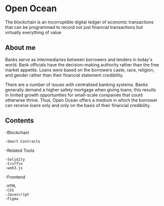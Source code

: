 # Open Ocean

The blockchain is an incorruptible digital ledger of economic transactions that can be programmed to record not just financial transactions but virtually everything of value 

## About me

Banks serve as intermediaries between borrowers and lenders in today's world. Bank officials have the decision-making authority rather than the free market appetite. Loans were based on the borrowers caste, race, religion, and gender rather than their financial statement credibility.

There are a number of issues with centralised banking systems. Banks generally demand a higher safety mortgage when giving loans; this results in limited growth opportunities for small-scale companies that could otherwise thrive. Thus, Open Ocean offers a medium in which the borrower can receive loans only and only on the basis of their financial credibility.



## Contents

-Blockchain
    
    -Smart Contracts
  
  -Related Tools
    
    -Solidity
    -truffle
    -web3.js

-Frontend
    
    -HTML
    -CSS
    -Javascript
    -Figma




